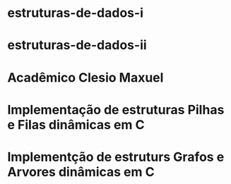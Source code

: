# estruturas-de-dados-i
# estruturas-de-dados-ii
# Acadêmico Clesio Maxuel
# Implementação de estruturas Pilhas e Filas dinâmicas em C
# Implementção de estruturs Grafos e Arvores dinâmicas em C
